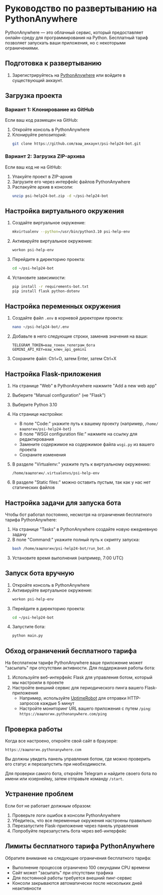 # Руководство по развертыванию на PythonAnywhere

PythonAnywhere — это облачный сервис, который предоставляет онлайн-среду для программирования на Python. Бесплатный тариф позволяет запускать ваши приложения, но с некоторыми ограничениями.

## Подготовка к развертыванию

1. Зарегистрируйтесь на [PythonAnywhere](https://www.pythonanywhere.com/) или войдите в существующий аккаунт.

## Загрузка проекта

### Вариант 1: Клонирование из GitHub
Если ваш код размещен на GitHub:

1. Откройте консоль в PythonAnywhere
2. Клонируйте репозиторий:
   ```bash
   git clone https://github.com/ваш_аккаунт/psi-help24-bot.git
   ```

### Вариант 2: Загрузка ZIP-архива
Если ваш код не на GitHub:

1. Упакуйте проект в ZIP-архив
2. Загрузите его через интерфейс файлов PythonAnywhere
3. Распакуйте архив в консоли:
   ```bash
   unzip psi-help24-bot.zip -d ~/psi-help24-bot
   ```

## Настройка виртуального окружения

1. Создайте виртуальное окружение:
   ```bash
   mkvirtualenv --python=/usr/bin/python3.10 psi-help-env
   ```

2. Активируйте виртуальное окружение:
   ```bash
   workon psi-help-env
   ```

3. Перейдите в директорию проекта:
   ```bash
   cd ~/psi-help24-bot
   ```

4. Установите зависимости:
   ```bash
   pip install -r requirements-bot.txt
   pip install flask python-dotenv
   ```

## Настройка переменных окружения

1. Создайте файл `.env` в корневой директории проекта:
   ```bash
   nano ~/psi-help24-bot/.env
   ```

2. Добавьте в него следующие строки, заменив значения на ваши:
   ```
   TELEGRAM_TOKEN=ваш_токен_телеграм_бота
   GEMINI_API_KEY=ваш_ключ_api_gemini
   ```

3. Сохраните файл: Ctrl+O, затем Enter, затем Ctrl+X

## Настройка Flask-приложения

1. На странице "Web" в PythonAnywhere нажмите "Add a new web app"
2. Выберите "Manual configuration" (не "Flask")
3. Выберите Python 3.10
4. На странице настройки:
   - В поле "Code:" укажите путь к вашему проекту (например, `/home/вашлогин/psi-help24-bot`)
   - В поле "WSGI configuration file:" нажмите на ссылку для редактирования
   - Замените содержимое на содержимое файла `wsgi.py` из вашего проекта
   - Сохраните изменения

5. В разделе "Virtualenv:" укажите путь к виртуальному окружению:
   ```
   /home/вашлогин/.virtualenvs/psi-help-env
   ```

6. В разделе "Static files:" можно оставить пустым, так как у нас нет статических файлов

## Настройка задачи для запуска бота

Чтобы бот работал постоянно, несмотря на ограничения бесплатного тарифа PythonAnywhere:

1. На странице "Tasks" в PythonAnywhere создайте новую ежедневную задачу
2. В поле "Command:" укажите полный путь к скрипту запуска:
   ```bash
   bash /home/вашлогин/psi-help24-bot/run_bot.sh
   ```
3. Установите время выполнения (например, 7:00 UTC)

## Запуск бота вручную

1. Откройте консоль в PythonAnywhere
2. Активируйте виртуальное окружение:
   ```bash
   workon psi-help-env
   ```
3. Перейдите в директорию проекта:
   ```bash
   cd ~/psi-help24-bot
   ```
4. Запустите бота:
   ```bash
   python main.py
   ```

## Обход ограничений бесплатного тарифа

На бесплатном тарифе PythonAnywhere ваше приложение может "засыпать" при отсутствии активности. Для поддержания работы бота:

1. Используйте веб-интерфейс Flask для управления ботом, который мы настроили в проекте
2. Настройте внешний сервис для периодического пинга вашего Flask-приложения
   - Например, используйте [UptimeRobot](https://uptimerobot.com/) для отправки HTTP-запросов каждые 5 минут
   - Настройте мониторинг URL вашего приложения с путем `/ping`: `https://вашлогин.pythonanywhere.com/ping`

## Проверка работы

Когда все настроено, откройте свой сайт в браузере:
```
https://вашлогин.pythonanywhere.com
```

Вы должны увидеть панель управления ботом, где можно проверить его статус и перезапустить при необходимости.

Для проверки самого бота, откройте Telegram и найдите своего бота по имени или юзернейму, затем отправьте команду `/start`.

## Устранение проблем

Если бот не работает должным образом:

1. Проверьте логи ошибок в консоли PythonAnywhere
2. Убедитесь, что все переменные окружения настроены правильно
3. Перезапустите Flask-приложение через панель управления
4. Попробуйте перезапустить бота через веб-интерфейс

## Лимиты бесплатного тарифа PythonAnywhere

Обратите внимание на следующие ограничения бесплатного тарифа:
- Выполнение процессов ограничено 100 секундами CPU времени
- Сайт может "засыпать" при отсутствии трафика
- Для постоянной работы требуется внешний пинг-сервис
- Консоли закрываются автоматически после нескольких дней неактивности